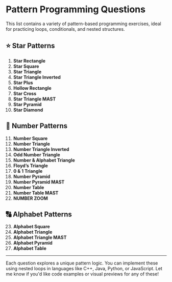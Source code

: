 # Pattern Programming Questions

This list contains a variety of pattern-based programming exercises, ideal for practicing loops, conditionals, and nested structures.

## ⭐ Star Patterns
1. **Star Rectangle**  
2. **Star Square**  
3. **Star Triangle**  
4. **Star Triangle Inverted**  
5. **Star Plus**  
6. **Hollow Rectangle**  
7. **Star Cross**  
8. **Star Triangle MAST**  
9. **Star Pyramid**  
10. **Star Diamond**

## 🔢 Number Patterns
11. **Number Square**  
12. **Number Triangle**  
13. **Number Triangle Inverted**  
14. **Odd Number Triangle**  
15. **Number & Alphabet Triangle**  
16. **Floyd’s Triangle**  
17. **0 & 1 Triangle**  
18. **Number Pyramid**  
19. **Number Pyramid MAST**  
20. **Number Table**  
21. **Number Table MAST**  
22. **NUMBER ZOOM**

## 🔠 Alphabet Patterns
23. **Alphabet Square**  
24. **Alphabet Triangle**  
25. **Alphabet Triangle MAST**  
26. **Alphabet Pyramid**  
27. **Alphabet Table**

---

Each question explores a unique pattern logic. You can implement these using nested loops in languages like C++, Java, Python, or JavaScript. Let me know if you'd like code examples or visual previews for any of these!
